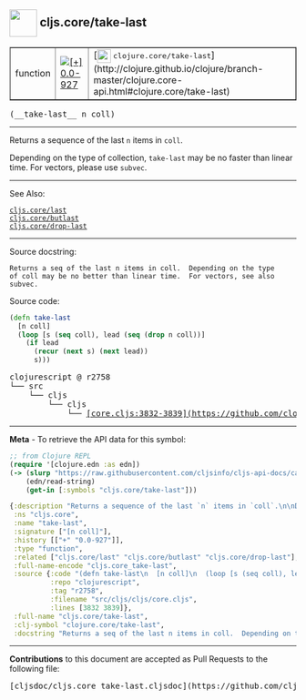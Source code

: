 ## <img width="48px" valign="middle" src="http://i.imgur.com/Hi20huC.png"> cljs.core/take-last

 <table border="1">
<tr>

<td>function</td>
<td><a href="https://github.com/cljsinfo/cljs-api-docs/tree/0.0-927"><img valign="middle" alt="[+] 0.0-927" src="https://img.shields.io/badge/+-0.0--927-lightgrey.svg"></a> </td>
<td>
[<img height="24px" valign="middle" src="http://i.imgur.com/1GjPKvB.png"> <samp>clojure.core/take-last</samp>](http://clojure.github.io/clojure/branch-master/clojure.core-api.html#clojure.core/take-last)
</td>
</tr>
</table>

 <samp>
(__take-last__ n coll)<br>
</samp>

---

Returns a sequence of the last `n` items in `coll`.

Depending on the type of collection, `take-last` may be no faster than linear
time. For vectors, please use `subvec`.

---


See Also:

[`cljs.core/last`](cljs.core_last.md)<br>
[`cljs.core/butlast`](cljs.core_butlast.md)<br>
[`cljs.core/drop-last`](cljs.core_drop-last.md)<br>

---

Source docstring:

```
Returns a seq of the last n items in coll.  Depending on the type
of coll may be no better than linear time.  For vectors, see also subvec.
```

Source code:

```clj
(defn take-last
  [n coll]
  (loop [s (seq coll), lead (seq (drop n coll))]
    (if lead
      (recur (next s) (next lead))
      s)))
```

 <pre>
clojurescript @ r2758
└── src
    └── cljs
        └── cljs
            └── <ins>[core.cljs:3832-3839](https://github.com/clojure/clojurescript/blob/r2758/src/cljs/cljs/core.cljs#L3832-L3839)</ins>
</pre>


---

__Meta__ - To retrieve the API data for this symbol:

```clj
;; from Clojure REPL
(require '[clojure.edn :as edn])
(-> (slurp "https://raw.githubusercontent.com/cljsinfo/cljs-api-docs/catalog/cljs-api.edn")
    (edn/read-string)
    (get-in [:symbols "cljs.core/take-last"]))
```

```clj
{:description "Returns a sequence of the last `n` items in `coll`.\n\nDepending on the type of collection, `take-last` may be no faster than linear\ntime. For vectors, please use `subvec`.",
 :ns "cljs.core",
 :name "take-last",
 :signature ["[n coll]"],
 :history [["+" "0.0-927"]],
 :type "function",
 :related ["cljs.core/last" "cljs.core/butlast" "cljs.core/drop-last"],
 :full-name-encode "cljs.core_take-last",
 :source {:code "(defn take-last\n  [n coll]\n  (loop [s (seq coll), lead (seq (drop n coll))]\n    (if lead\n      (recur (next s) (next lead))\n      s)))",
          :repo "clojurescript",
          :tag "r2758",
          :filename "src/cljs/cljs/core.cljs",
          :lines [3832 3839]},
 :full-name "cljs.core/take-last",
 :clj-symbol "clojure.core/take-last",
 :docstring "Returns a seq of the last n items in coll.  Depending on the type\nof coll may be no better than linear time.  For vectors, see also subvec."}

```

---

__Contributions__ to this document are accepted as Pull Requests to the following file:

 <pre>
[cljsdoc/cljs.core_take-last.cljsdoc](https://github.com/cljsinfo/cljs-api-docs/blob/master/cljsdoc/cljs.core_take-last.cljsdoc)
</pre>


